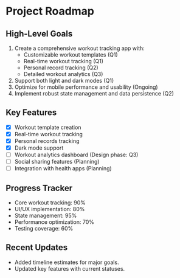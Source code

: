 # Project Roadmap

## High-Level Goals

1. Create a comprehensive workout tracking app with:
   - Customizable workout templates (Q1)
   - Real-time workout tracking (Q1)
   - Personal record tracking (Q2)
   - Detailed workout analytics (Q3)
2. Support both light and dark modes (Q1)
3. Optimize for mobile performance and usability (Ongoing)
4. Implement robust state management and data persistence (Q2)

## Key Features

- [x] Workout template creation
- [x] Real-time workout tracking
- [x] Personal records tracking
- [x] Dark mode support
- [ ] Workout analytics dashboard (Design phase: Q3)
- [ ] Social sharing features (Planning)
- [ ] Integration with health apps (Planning)

## Progress Tracker

- Core workout tracking: 90%
- UI/UX implementation: 80%
- State management: 95%
- Performance optimization: 70%
- Testing coverage: 60%

## Recent Updates

- Added timeline estimates for major goals.
- Updated key features with current statuses.
